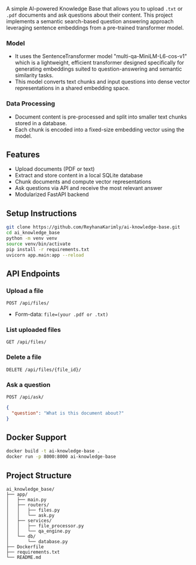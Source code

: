 A simple AI-powered Knowledge Base that allows you to upload `.txt` or `.pdf` documents and ask questions about their content. This project implements a semantic search-based question answering approach leveraging sentence embeddings from a pre-trained transformer model.

### Model
 - It uses the SentenceTransformer model "multi-qa-MiniLM-L6-cos-v1" which is a lightweight, efficient transformer designed specifically for generating embeddings suited to question-answering and semantic similarity tasks.
 - This model converts text chunks and input questions into dense vector representations in a shared embedding space.

### Data Processing
- Document content is pre-processed and split into smaller text chunks stored in a database.
- Each chunk is encoded into a fixed-size embedding vector using the model.

## Features
- Upload documents (PDF or text)
- Extract and store content in a local SQLite database
- Chunk documents and compute vector representations
- Ask questions via API and receive the most relevant answer
- Modularized FastAPI backend

## Setup Instructions
```bash
git clone https://github.com/ReyhanaKarimly/ai-knowledge-base.git
cd ai_knowledge_base
python -m venv venv
source venv/bin/activate
pip install -r requirements.txt
uvicorn app.main:app --reload
```

## API Endpoints
### Upload a file
`POST /api/files/`
- Form-data: `file=(your .pdf or .txt)`

### List uploaded files
`GET /api/files/`

### Delete a file
`DELETE /api/files/{file_id}/`

### Ask a question
`POST /api/ask/`
```json
{
  "question": "What is this document about?"
}
```

## Docker Support
```bash
docker build -t ai-knowledge-base .
docker run -p 8000:8000 ai-knowledge-base
```

## Project Structure
```
ai_knowledge_base/
├── app/
│   ├── main.py
│   ├── routers/
│   │   ├── files.py
│   │   └── ask.py
│   ├── services/
│   │   ├── file_processor.py
│   │   └── qa_engine.py
│   └── db/
│       └── database.py
├── Dockerfile
├── requirements.txt
└── README.md
```
